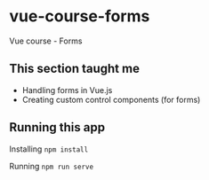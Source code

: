 # vue-course-forms
Vue course - Forms

## This section taught me
- Handling forms in Vue.js
- Creating custom control components (for forms)

## Running this app

Installing
``` npm install ```

Running
``` npm run serve ```
